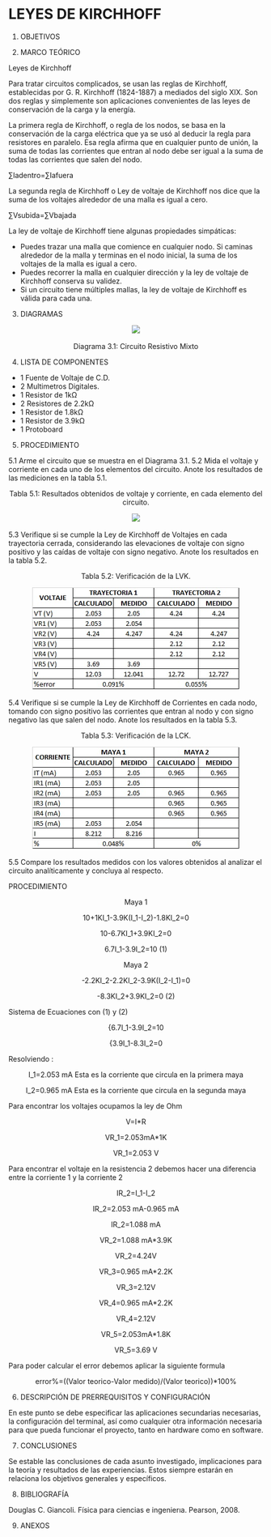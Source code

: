 # LEYES DE KIRCHHOFF

1. OBJETIVOS



2. MARCO TEÓRICO 

Leyes de Kirchhoff

Para tratar circuitos complicados, se usan las reglas de Kirchhoff, establecidas por G. R. Kirchhoff (1824-1887) a mediados del siglo XIX. Son dos reglas y simplemente son aplicaciones convenientes de las leyes de conservación de la carga y la energía.

La primera regla de Kirchhoff, o regla de los nodos, se basa en la conservación de la carga eléctrica que ya se usó al deducir la regla para resistores en paralelo. Esa regla afirma que en cualquier punto de unión, la suma de todas las corrientes que entran al nodo debe ser igual a la suma de todas las corrientes que salen del nodo.

∑Iadentro=∑Iafuera

La segunda regla de Kirchhoff o Ley de voltaje de Kirchhoff nos dice que la suma de los voltajes alrededor de una malla es igual a cero.

∑Vsubida=∑Vbajada

La ley de voltaje de Kirchhoff tiene algunas propiedades simpáticas:

* Puedes trazar una malla que comience en cualquier nodo. Si caminas alrededor de la malla y terminas en el nodo inicial, la suma de los voltajes de la malla es igual a cero.
* Puedes recorrer la malla en cualquier dirección y la ley de voltaje de Kirchhoff conserva su validez.
* Si un circuito tiene múltiples mallas, la ley de voltaje de Kirchhoff es válida para cada una.

3. DIAGRAMAS

<p align="center">
  <img src="https://github.com/Dillanj2/Informe1/blob/main/Im%C3%A1genes/Circuito%20Resistivo%20Mixto.png">
</p>
<p align="center">
  Diagrama 3.1: Circuito Resistivo Mixto
</p>

4. LISTA DE COMPONENTES

* 1 Fuente de Voltaje de C.D.
* 2 Multimetros Digitales.
* 1 Resistor de 1kΩ
* 2 Resistores de 2.2kΩ
* 1 Resistor de 1.8kΩ
* 1 Resistor de 3.9kΩ
* 1 Protoboard

5. PROCEDIMIENTO

5.1 Arme el circuito que se muestra en el Diagrama 3.1.
5.2 Mida el voltaje y corriente en cada uno de los elementos del circuito. Anote los resultados de las mediciones en la tabla 5.1.

<p align="center">
  Tabla 5.1: Resultados obtenidos de voltaje y corriente, en cada elemento del circuito.
</p>
<p align="center">
  <img src="https://github.com/Dillanj2/Informe1/blob/main/Im%C3%A1genes/Resultados%20obtenidos%20de%20voltaje%20y%20corriente%2C%20en%20cada%20elemento%20del%20circuito..jpeg">
</p>

5.3 Verifique si se cumple la Ley de Kirchhoff de Voltajes en cada trayectoria cerrada, considerando las elevaciones de voltaje con signo positivo y las caídas de voltaje con signo negativo. Anote los resultados en la tabla 5.2.

<p align="center">
  Tabla 5.2: Verificación de la LVK.
</p>
<p align="center">
  <img src="https://github.com/Dillanj2/Informe1/blob/main/Im%C3%A1genes/Verificaci%C3%B3n%20de%20la%20LVK..jpeg">
</p>

5.4 Verifique si se cumple la Ley de Kirchhoff de Corrientes en cada nodo, tomando con signo positivo las corrientes que entran al nodo y con signo negativo las que salen del nodo. Anote los resultados en la tabla 5.3.

<p align="center">
  Tabla 5.3: Verificación de la LCK.
</p>
<p align="center">
  <img src="https://github.com/Dillanj2/Informe1/blob/main/Im%C3%A1genes/Verificaci%C3%B3n%20de%20la%20LCK..jpeg">
</p>

5.5 Compare los resultados medidos con los valores obtenidos al analizar el circuito analíticamente y concluya al respecto.

PROCEDIMIENTO 

<p align="center">
  Maya 1
</p>
<p align="center">
  10+1KI_1-3.9K(I_1-I_2)-1.8KI_2=0
</p>
<p align="center">
  10-6.7KI_1+3.9KI_2=0
</p>
<p align="center">
  6.7I_1-3.9I_2=10       (1)
</p>
<p align="center">
  Maya 2
</p>
<p align="center">
  -2.2KI_2-2.2KI_2-3.9K(I_2-I_1)=0
</p>
<p align="center">
  -8.3KI_2+3.9KI_2=0    (2)
</p>

Sistema de Ecuaciones con (1) y (2)

<p align="center">  
  {6.7I_1-3.9I_2=10
 </p>
<p align="center">
  {3.9I_1-8.3I_2=0
</p>
Resolviendo :
<p align="center">
  I_1=2.053 mA       Esta es la corriente que circula en la primera maya
</p>
<p align="center">
  I_2=0.965 mA       Esta es la corriente que circula en la segunda maya
</p>

Para encontrar los voltajes ocupamos la ley de Ohm

<p align="center">
  V=I*R
</p>
<p align="center">
  VR_1=2.053mA*1K
</p>
<p align="center">
  VR_1=2.053 V
</p>

Para encontrar el voltaje en la resistencia 2 debemos hacer una diferencia entre la 
corriente 1 y la corriente 2

<p align="center">
  IR_2=I_1-I_2 
</p>
<p align="center">
  IR_2=2.053 mA-0.965 mA
</p>
<p align="center">
  IR_2=1.088 mA
</p>
<p align="center">
  VR_2=1.088 mA*3.9K
</p>
<p align="center">
  VR_2=4.24V
</p>
<p align="center">
  VR_3=0.965 mA*2.2K
</p>
<p align="center">
  VR_3=2.12V
</p>
<p align="center">
  VR_4=0.965 mA*2.2K
</p>
<p align="center">
  VR_4=2.12V
</p>
<p align="center">
  VR_5=2.053mA*1.8K
</p>
<p align="center">
  VR_5=3.69 V
</p>

Para poder calcular el error debemos aplicar la siguiente formula 

<p align="center">
error%=((Valor teorico-Valor medido)/(Valor teorico))*100%
</p>

6. DESCRIPCIÓN DE PRERREQUISITOS Y CONFIGURACIÓN

En este punto se debe especificar las aplicaciones secundarias necesarias, la configuración del terminal, así como cualquier otra información necesaria para que pueda funcionar el proyecto, tanto en hardware como en software.

7. CONCLUSIONES

Se estable las conclusiones de cada asunto investigado, implicaciones para la teoría y resultados de las experiencias. Estos siempre estarán en relaciona los objetivos generales y específicos.

8. BIBLIOGRAFÍA

Douglas C. Giancoli. Física  para  ciencias  e  ingenierıa. Pearson, 2008.

9. ANEXOS

